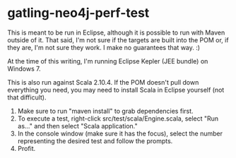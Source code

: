 gatling-neo4j-perf-test
=======================

This is meant to be run in Eclipse, although it is possible to run with Maven outside of it.  That said, I'm not sure if the 
targets are built into the POM or, if they are, I'm not sure they work.  I make no guarantees that way. :)

At the time of this writing, I'm running Eclipse Kepler (JEE bundle) on Windows 7.

This is also run against Scala 2.10.4.  If the POM doesn't pull down everything you need, you may need to install Scala in Eclipse yourself (not that difficult).

1. Make sure to run "maven install" to grab dependencies first.
2. To execute a test, right-click src/test/scala/Engine.scala, select "Run as..." and then select "Scala application."
3. In the console window (make sure it has the focus), select the number representing the desired test and follow the prompts.
4. Profit.
